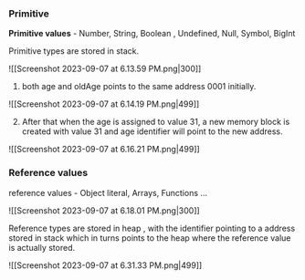

### Primitive 

**Primitive values** - Number, String, Boolean , Undefined, Null, Symbol, BigInt

Primitive types are stored in stack.

![[Screenshot 2023-09-07 at 6.13.59 PM.png|300]]
1. both age and oldAge points to the same address 0001 initially.

![[Screenshot 2023-09-07 at 6.14.19 PM.png|499]]

2. After that  when the age is assigned to value 31, a new memory block is created with value 31  and age identifier will point to the new address.

![[Screenshot 2023-09-07 at 6.16.21 PM.png|499]]

### Reference values

reference values - Object literal, Arrays, Functions ... 

![[Screenshot 2023-09-07 at 6.18.01 PM.png|300]]

Reference types are stored in heap , with the identifier pointing to a address stored in stack which in turns points to the heap where the reference value is actually stored.

![[Screenshot 2023-09-07 at 6.31.33 PM.png|499]]







